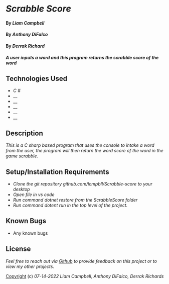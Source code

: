 # _Scrabble Score_

#### By _Liam Campbell_
#### By _Anthony DiFalco_
#### By _Derrak Richard_



#### _A user inputs a word and this program returns the scrabble score of the word_



## Technologies Used

* _C #_
* __
* __
* __
* __
* __

## Description

_This is a C sharp based program that uses the console to intake a word from the user, the program will then return the word score of the word in the game scrabble._

## Setup/Installation Requirements

* _Clone the git repository github.com/lcmpbll/Scrabble-score to your desktop_
* _Open file in vs code_
* _Run command dotnet restore from the ScrabbleScore folder_
* _Run command dotent run in the top level of the project._




## Known Bugs

* Any known bugs

## License

_Feel free to reach out via [Github](github.com.lcmpbll) to provide feedback on this project or to view my other projects._

[Copyright](LICENSE) (c) _07-14-2022_ _Liam Campbell, Anthony DiFalco, Derrak Richards_
